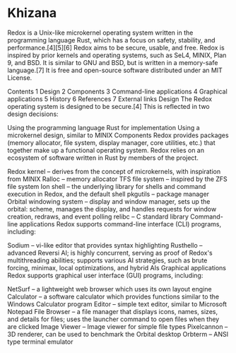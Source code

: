 # Khizana
Redox is a Unix-like microkernel operating system written in the programming language Rust, which has a focus on safety, stability, and performance.[4][5][6] Redox aims to be secure, usable, and free. Redox is inspired by prior kernels and operating systems, such as SeL4, MINIX, Plan 9, and BSD. It is similar to GNU and BSD, but is written in a memory-safe language.[7] It is free and open-source software distributed under an MIT License.


Contents
1	Design
2	Components
3	Command-line applications
4	Graphical applications
5	History
6	References
7	External links
Design
The Redox operating system is designed to be secure.[4] This is reflected in two design decisions:

Using the programming language Rust for implementation
Using a microkernel design, similar to MINIX
Components
Redox provides packages (memory allocator, file system, display manager, core utilities, etc.) that together make up a functional operating system. Redox relies on an ecosystem of software written in Rust by members of the project.

Redox kernel – derives from the concept of microkernels, with inspiration from MINIX
Ralloc – memory allocator
TFS file system – inspired by the ZFS file system
Ion shell – the underlying library for shells and command execution in Redox, and the default shell
pkgutils – package manager
Orbital windowing system – display and window manager, sets up the orbital: scheme, manages the display, and handles requests for window creation, redraws, and event polling
relibc – C standard library
Command-line applications
Redox supports command-line interface (CLI) programs, including:

Sodium – vi-like editor that provides syntax highlighting
Rusthello – advanced Reversi AI; is highly concurrent, serving as proof of Redox's multithreading abilities; supports various AI strategies, such as brute forcing, minimax, local optimizations, and hybrid AIs
Graphical applications
Redox supports graphical user interface (GUI) programs, including:

NetSurf – a lightweight web browser which uses its own layout engine
Calculator – a software calculator which provides functions similar to the Windows Calculator program
Editor – simple text editor, similar to Microsoft Notepad
File Browser – a file manager that displays icons, names, sizes, and details for files; uses the launcher command to open files when they are clicked
Image Viewer – Image viewer for simple file types
Pixelcannon – 3D renderer, can be used to benchmark the Orbital desktop
Orbterm – ANSI type terminal emulator
